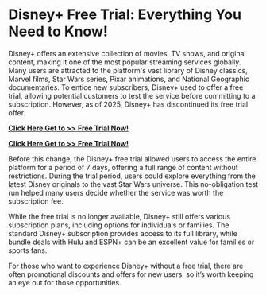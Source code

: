 # Disney+ Free Trial: Everything You Need to Know!

Disney+ offers an extensive collection of movies, TV shows, and original content, making it one of the most popular streaming services globally. Many users are attracted to the platform's vast library of Disney classics, Marvel films, Star Wars series, Pixar animations, and National Geographic documentaries. To entice new subscribers, Disney+ used to offer a free trial, allowing potential customers to test the service before committing to a subscription. However, as of 2025, Disney+ has discontinued its free trial offer.

[**Click Here Get to >> Free Trial Now!**](https://free-tools.raj-solution.com/5d5270a)

[**Click Here Get to >> Free Trial Now!**](https://free-tools.raj-solution.com/5d5270a)

Before this change, the Disney+ free trial allowed users to access the entire platform for a period of 7 days, offering a full range of content without restrictions. During the trial period, users could explore everything from the latest Disney originals to the vast Star Wars universe. This no-obligation test run helped many users decide whether the service was worth the subscription fee.

While the free trial is no longer available, Disney+ still offers various subscription plans, including options for individuals or families. The standard Disney+ subscription provides access to its full library, while bundle deals with Hulu and ESPN+ can be an excellent value for families or sports fans.

For those who want to experience Disney+ without a free trial, there are often promotional discounts and offers for new users, so it’s worth keeping an eye out for those opportunities.
